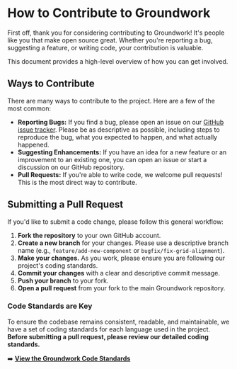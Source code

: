 
# How to Contribute to Groundwork

First off, thank you for considering contributing to Groundwork! It's people like you that make open source great. Whether you're reporting a bug, suggesting a feature, or writing code, your contribution is valuable.

This document provides a high-level overview of how you can get involved.

## Ways to Contribute

There are many ways to contribute to the project. Here are a few of the most common:

* **Reporting Bugs:** If you find a bug, please open an issue on our [GitHub issue tracker](https://www.google.com/search?q=https://github.com/IbentaLab/drupal_groundwork/issues "null"). Please be as descriptive as possible, including steps to reproduce the bug, what you expected to happen, and what actually happened.
* **Suggesting Enhancements:** If you have an idea for a new feature or an improvement to an existing one, you can open an issue or start a discussion on our GitHub repository.
* **Pull Requests:** If you're able to write code, we welcome pull requests! This is the most direct way to contribute.

## Submitting a Pull Request

If you'd like to submit a code change, please follow this general workflow:

1. **Fork the repository** to your own GitHub account.
2. **Create a new branch** for your changes. Please use a descriptive branch name (e.g., `feature/add-new-component` or `bugfix/fix-grid-alignment`).
3. **Make your changes.** As you work, please ensure you are following our project's coding standards.
4. **Commit your changes** with a clear and descriptive commit message.
5. **Push your branch** to your fork.
6. **Open a pull request** from your fork to the main Groundwork repository.

### Code Standards are Key

To ensure the codebase remains consistent, readable, and maintainable, we have a set of coding standards for each language used in the project. **Before submitting a pull request, please review our detailed coding standards.**

➡️ [**View the Groundwork Code Standards**](code-standards/index.md)

<br>
